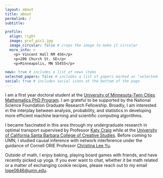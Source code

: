 ```yaml
---
layout: about
title: about
permalink: /
subtitle: 

profile:
  align: right
  image: prof_pic1.jpg
  image_circular: false # crops the image to make it circular
  more_info: >
    <p> Vincent Hall RM 456</p>
    <p>206 Church St. SE</p>
    <p>Minneapolis, MN 55455</p>

news: true # includes a list of news items
selected_papers: false # includes a list of papers marked as "selected={true}"
social: true # includes social icons at the bottom of the page
---
```

I am a first year doctoral student at the [University of Minnesota-Twin Cities Mathematics PhD Program](https://cse.umn.edu/math). I am grateful to be supported by the National Science Foundation Graduate Research Fellowship. Broadly, I am interested in the interplay between analysis, probability, and statistics in developing more efficient machine learning and scientific computing algorithms.
 
 I became fascinated in this area through my undergraduate research in optimal transport supervised by Professor [Katy Craig](https://web.math.ucsb.edu/~kcraig/math/home.html) while at the [University of California Santa Barbara College of Creative Studies](https://ccs.ucsb.edu/). Before coming to UMN, I studied causal inference with network interference under the guidance of Cornell ORIE Professor [Christina Lee Yu](https://cleeyu.orie.cornell.edu/). 

 Outside of math, I enjoy baking, playing board games with friends, and have recently picked up yoga. If you ever want to chat, whether it be math related or a matter of exchanging cookie recipes, please reach out to my email [lope0646@umn.edu](lope0646@umn.edu).

